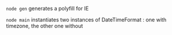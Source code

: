 `node gen` generates a polyfill for IE

`node main` instantiates two instances of DateTimeFormat : one with timezone, the other one without




